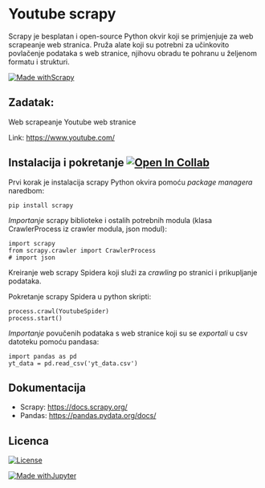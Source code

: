 # Youtube scrapy 

Scrapy je besplatan i open-source Python okvir koji se primjenjuje za web scrapeanje web stranica. Pruža alate koji su potrebni za učinkovito povlačenje podataka s web stranice, njihovu obradu te pohranu u željenom formatu i strukturi.

[![Made withScrapy](https://img.shields.io/badge/Made%20with-Scrapy-green)](https://scrapy.org/)

## Zadatak:

Web scrapeanje Youtube web stranice

Link: https://www.youtube.com/

## Instalacija i pokretanje  [![Open In Collab](https://colab.research.google.com/assets/colab-badge.svg)](https://colab.research.google.com/drive/1H2mExKRjqxSMecIsMgNwBH8_7N17N8RK?usp=sharing)


Prvi korak je instalacija scrapy Python okvira pomoću *package managera* naredbom:

```
pip install scrapy
```

*Importanje* scrapy biblioteke i ostalih potrebnih modula (klasa CrawlerProcess iz crawler modula, json modul):

```
import scrapy 
from scrapy.crawler import CrawlerProcess
# import json
```
Kreiranje web scrapy Spidera koji služi za *crawling* po stranici i prikupljanje podataka.

Pokretanje scrapy Spidera u python skripti:
```
process.crawl(YoutubeSpider)
process.start()
```

*Importanje* povučenih podataka s web stranice koji su se *exportali* u csv datoteku pomoću pandasa:

```
import pandas as pd
yt_data = pd.read_csv('yt_data.csv')
```
## Dokumentacija

- Scrapy: https://docs.scrapy.org/
- Pandas: https://pandas.pydata.org/docs/

## Licenca
[![License](https://img.shields.io/badge/License-Apache_2.0-blue.svg)](https://opensource.org/licenses/Apache-2.0)


[![Made withJupyter](https://img.shields.io/badge/Made%20with-Jupyter-orange?style=for-the-badge&logo=Jupyter)](https://jupyter.org/try)
